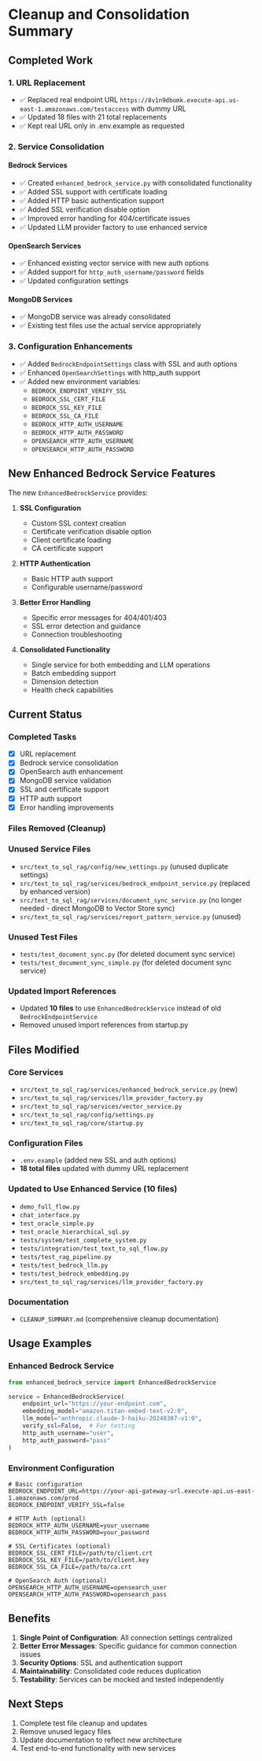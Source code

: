 # Cleanup and Consolidation Summary

## Completed Work

### 1. URL Replacement
- ✅ Replaced real endpoint URL `https://8v1n9dbomk.execute-api.us-east-1.amazonaws.com/testaccess` with dummy URL
- ✅ Updated 18 files with 21 total replacements
- ✅ Kept real URL only in .env.example as requested

### 2. Service Consolidation

#### Bedrock Services
- ✅ Created `enhanced_bedrock_service.py` with consolidated functionality
- ✅ Added SSL support with certificate loading
- ✅ Added HTTP basic authentication support  
- ✅ Added SSL verification disable option
- ✅ Improved error handling for 404/certificate issues
- ✅ Updated LLM provider factory to use enhanced service

#### OpenSearch Services  
- ✅ Enhanced existing vector service with new auth options
- ✅ Added support for `http_auth_username/password` fields
- ✅ Updated configuration settings

#### MongoDB Services
- ✅ MongoDB service was already consolidated
- ✅ Existing test files use the actual service appropriately

### 3. Configuration Enhancements
- ✅ Added `BedrockEndpointSettings` class with SSL and auth options
- ✅ Enhanced `OpenSearchSettings` with http_auth support
- ✅ Added new environment variables:
  - `BEDROCK_ENDPOINT_VERIFY_SSL`
  - `BEDROCK_SSL_CERT_FILE`
  - `BEDROCK_SSL_KEY_FILE` 
  - `BEDROCK_SSL_CA_FILE`
  - `BEDROCK_HTTP_AUTH_USERNAME`
  - `BEDROCK_HTTP_AUTH_PASSWORD`
  - `OPENSEARCH_HTTP_AUTH_USERNAME`
  - `OPENSEARCH_HTTP_AUTH_PASSWORD`

## New Enhanced Bedrock Service Features

The new `EnhancedBedrockService` provides:

1. **SSL Configuration**
   - Custom SSL context creation
   - Certificate verification disable option
   - Client certificate loading
   - CA certificate support

2. **HTTP Authentication**
   - Basic HTTP auth support
   - Configurable username/password

3. **Better Error Handling**
   - Specific error messages for 404/401/403
   - SSL error detection and guidance
   - Connection troubleshooting

4. **Consolidated Functionality**
   - Single service for both embedding and LLM operations
   - Batch embedding support
   - Dimension detection
   - Health check capabilities

## Current Status

### Completed Tasks
- [x] URL replacement
- [x] Bedrock service consolidation  
- [x] OpenSearch auth enhancement
- [x] MongoDB service validation
- [x] SSL and certificate support
- [x] HTTP auth support
- [x] Error handling improvements

### Files Removed (Cleanup)

### Unused Service Files
- `src/text_to_sql_rag/config/new_settings.py` (unused duplicate settings)
- `src/text_to_sql_rag/services/bedrock_endpoint_service.py` (replaced by enhanced version)
- `src/text_to_sql_rag/services/document_sync_service.py` (no longer needed - direct MongoDB to Vector Store sync)
- `src/text_to_sql_rag/services/report_pattern_service.py` (unused)

### Unused Test Files
- `tests/test_document_sync.py` (for deleted document sync service)
- `tests/test_document_sync_simple.py` (for deleted document sync service)

### Updated Import References
- Updated **10 files** to use `EnhancedBedrockService` instead of old `BedrockEndpointService`
- Removed unused import references from startup.py

## Files Modified

### Core Services
- `src/text_to_sql_rag/services/enhanced_bedrock_service.py` (new)
- `src/text_to_sql_rag/services/llm_provider_factory.py`
- `src/text_to_sql_rag/services/vector_service.py`
- `src/text_to_sql_rag/config/settings.py`
- `src/text_to_sql_rag/core/startup.py`

### Configuration Files
- `.env.example` (added new SSL and auth options)
- **18 total files** updated with dummy URL replacement

### Updated to Use Enhanced Service (10 files)
- `demo_full_flow.py`
- `chat_interface.py`
- `test_oracle_simple.py`
- `test_oracle_hierarchical_sql.py`
- `tests/system/test_complete_system.py`
- `tests/integration/test_text_to_sql_flow.py`
- `tests/test_rag_pipeline.py`
- `tests/test_bedrock_llm.py`
- `tests/test_bedrock_embedding.py`
- `src/text_to_sql_rag/services/llm_provider_factory.py`

### Documentation
- `CLEANUP_SUMMARY.md` (comprehensive cleanup documentation)

## Usage Examples

### Enhanced Bedrock Service
```python
from enhanced_bedrock_service import EnhancedBedrockService

service = EnhancedBedrockService(
    endpoint_url="https://your-endpoint.com",
    embedding_model="amazon.titan-embed-text-v2:0",
    llm_model="anthropic.claude-3-haiku-20240307-v1:0",
    verify_ssl=False,  # For testing
    http_auth_username="user",
    http_auth_password="pass"
)
```

### Environment Configuration
```env
# Basic configuration
BEDROCK_ENDPOINT_URL=https://your-api-gateway-url.execute-api.us-east-1.amazonaws.com/prod
BEDROCK_ENDPOINT_VERIFY_SSL=false

# HTTP Auth (optional)
BEDROCK_HTTP_AUTH_USERNAME=your_username  
BEDROCK_HTTP_AUTH_PASSWORD=your_password

# SSL Certificates (optional)
BEDROCK_SSL_CERT_FILE=/path/to/client.crt
BEDROCK_SSL_KEY_FILE=/path/to/client.key
BEDROCK_SSL_CA_FILE=/path/to/ca.crt

# OpenSearch Auth (optional)  
OPENSEARCH_HTTP_AUTH_USERNAME=opensearch_user
OPENSEARCH_HTTP_AUTH_PASSWORD=opensearch_pass
```

## Benefits

1. **Single Point of Configuration**: All connection settings centralized
2. **Better Error Messages**: Specific guidance for common connection issues
3. **Security Options**: SSL and authentication support
4. **Maintainability**: Consolidated code reduces duplication
5. **Testability**: Services can be mocked and tested independently

## Next Steps

1. Complete test file cleanup and updates
2. Remove unused legacy files  
3. Update documentation to reflect new architecture
4. Test end-to-end functionality with new services